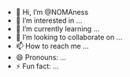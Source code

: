- 👋 Hi, I’m @NOMAness
- 👀 I’m interested in ...
- 🌱 I’m currently learning ...
- 💞️ I’m looking to collaborate on ...
- 📫 How to reach me ...
- 😄 Pronouns: ...
- ⚡ Fun fact: ...

<!---
NOMAness/NOMAness is a ✨ special ✨ repository because its `README.md` (this file) appears on your GitHub profile.
You can click the Preview link to take a look at your changes.
--->
